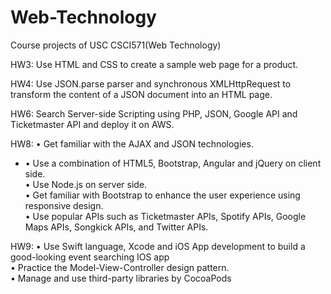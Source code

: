 # Web-Technology
Course projects of USC CSCI571(Web Technology)

HW3: Use HTML and CSS to create a sample web page for a product.

HW4: Use JSON.parse parser and synchronous XMLHttpRequest to transform the content of a JSON document into an HTML page.

HW6: Search Server-side Scripting using PHP, JSON, Google API and Ticketmaster API and deploy it on AWS.

HW8: • Get familiar with the AJAX and JSON technologies.       
 *    • Use a combination of HTML5, Bootstrap, Angular and jQuery on client side.  
     • Use Node.js on server side.  
     • Get familiar with Bootstrap to enhance the user experience using responsive design.  
     • Use popular APIs such as Ticketmaster APIs, Spotify APIs, Google Maps APIs, Songkick APIs, and Twitter APIs.

HW9: • Use Swift language, Xcode and iOS App development to build a good-looking event searching IOS app  
     • Practice the Model-View-Controller design pattern.  
     • Manage and use third-party libraries by CocoaPods  
